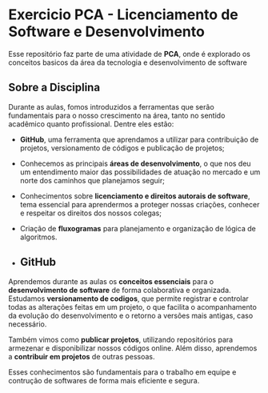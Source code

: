 # Exercicio PCA - Licenciamento de Software e Desenvolvimento

Esse repositório faz parte de uma atividade de **PCA**, onde é explorado os conceitos basicos da área da tecnologia e desenvolvimento de software

## Sobre a Disciplina

Durante as aulas, fomos introduzidos a ferramentas que serão fundamentais para o nosso crescimento na área, tanto no sentido acadêmico quanto profissional. Dentre eles estão:

- **GitHub**, uma ferramenta que aprendamos a utilizar para contribuição de projetos, versionamento de códigos e publicação de projetos;
- Conhecemos as principais **áreas de desenvolvimento**, o que nos deu um entendimento maior das possibilidades de atuação no mercado e um norte dos caminhos que planejamos seguir;
- Conhecimentos sobre **licenciamento e direitos autorais de software**, tema essencial para aprendermos a proteger nossas criações, conhecer e respeitar os direitos dos nossos colegas;
- Criação de **fluxogramas** para planejamento e organização de lógica de algoritmos.

- ## GitHub

Aprendemos durante as aulas os **conceitos essenciais** para o **desenvolvimento de software** de forma colaborativa e organizada. Estudamos **versionamento de codigos**, que permite registrar e controlar todas as alterações feitas em um projeto, o que facilita o acompanhamento da evolução do desenvolvimento e o retorno a versões mais antigas, caso necessário.

Também vimos como **publicar projetos**, utilizando repositórios para armezenar e disponibilizar nossos códigos online. Além disso, aprendemos a **contribuir em projetos** de outras pessoas.

Esses conhecimentos são fundamentais para o trabalho em equipe e contrução de softwares de forma mais eficiente e segura.

